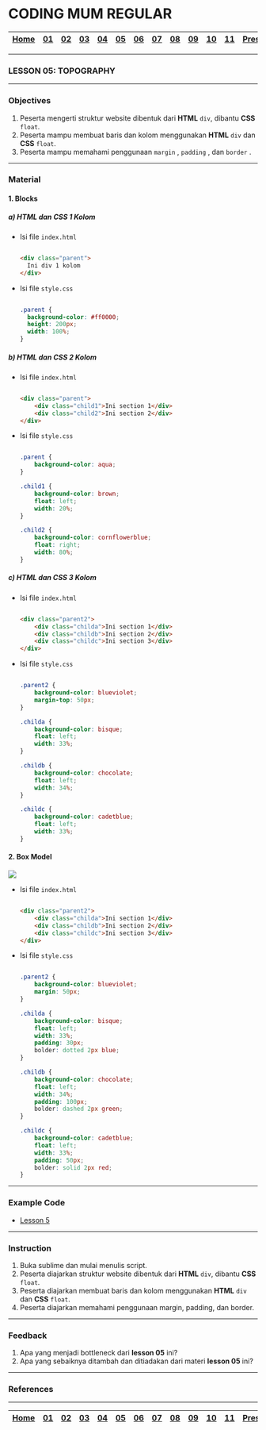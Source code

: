 # CODING MUM REGULAR

| [Home][0] | [01][1] | [02][2] | [03][3] | [04][4] | [05][5] | [06][6] | [07][7] | [08][8] | [09][9] | [10][10] | [11][11] | [Presentation][12] |
|:---------:|:-------:|:-------:|:-------:|:-------:|:-------:|:-------:|:-------:|:-------:|:-------:|:--------:|:--------:|:------------------:|

---

### LESSON 05: TOPOGRAPHY

---

### Objectives
1. Peserta mengerti struktur website dibentuk dari **HTML** `div`, dibantu **CSS** `float`.
2. Peserta mampu membuat baris dan kolom menggunakan **HTML** `div` dan **CSS** `float`.
2. Peserta mampu memahami penggunaan `margin` , `padding` , dan `border` .

---

### Material
#### 1. Blocks

##### a) HTML dan CSS 1 Kolom

* Isi file `index.html`

  ```html

  <div class="parent">
    Ini div 1 kolom
  </div>

  ```

* Isi file `style.css`

  ```css

  .parent {
    background-color: #ff0000;
    height: 200px;
    width: 100%;
  }

  ```

##### b) HTML dan CSS 2 Kolom

* Isi file `index.html`

  ```html

  <div class="parent">
      <div class="child1">Ini section 1</div>
      <div class="child2">Ini section 2</div>
  </div>

  ```

* Isi file `style.css`

  ```css

  .parent {
      background-color: aqua;
  }

  .child1 {
      background-color: brown;
      float: left;
      width: 20%;
  }

  .child2 {
      background-color: cornflowerblue;
      float: right;
      width: 80%;
  }

  ```

##### c) HTML dan CSS 3 Kolom

* Isi file `index.html`

  ```html

  <div class="parent2">
      <div class="childa">Ini section 1</div>
      <div class="childb">Ini section 2</div>
      <div class="childc">Ini section 3</div>
  </div>

  ```

* Isi file `style.css`

  ```css

  .parent2 {
      background-color: blueviolet;
      margin-top: 50px;
  }

  .childa {
      background-color: bisque;
      float: left;
      width: 33%;
  }

  .childb {
      background-color: chocolate;
      float: left;
      width: 34%;
  }

  .childc {
      background-color: cadetblue;
      float: left;
      width: 33%;
  }

  ```

#### 2. Box Model

<img src="https://stuyhsdesign.files.wordpress.com/2015/10/box-model.png">

* Isi file `index.html`

  ```html

  <div class="parent2">
      <div class="childa">Ini section 1</div>
      <div class="childb">Ini section 2</div>
      <div class="childc">Ini section 3</div>
  </div>

  ```

* Isi file `style.css`

  ```css

  .parent2 {
      background-color: blueviolet;
      margin: 50px;
  }

  .childa {
      background-color: bisque;
      float: left;
      width: 33%;
      padding: 30px;
      bolder: dotted 2px blue;
  }

  .childb {
      background-color: chocolate;
      float: left;
      width: 34%;
      padding: 100px;
      bolder: dashed 2px green;
  }

  .childc {
      background-color: cadetblue;
      float: left;
      width: 33%;
      padding: 50px;
      bolder: solid 2px red;
  }

  ```

---

### Example Code
* [Lesson 5](https://github.com/kollaeducation/coding-teen-example-code/tree/master/day-05)

---

### Instruction
1. Buka sublime dan mulai menulis script.
1. Peserta diajarkan struktur website dibentuk dari **HTML** `div`, dibantu **CSS** `float`.
2. Peserta diajarkan membuat baris dan kolom menggunakan **HTML** `div` dan **CSS** `float`.
2. Peserta diajarkan memahami penggunaan margin, padding, dan border.

---

### Feedback
1. Apa yang menjadi bottleneck dari **lesson 05** ini?
2. Apa yang sebaiknya ditambah dan ditiadakan dari materi **lesson 05** ini?

---

### References


---

| [Home][0] | [01][1] | [02][2] | [03][3] | [04][4] | [05][5] | [06][6] | [07][7] | [08][8] | [09][9] | [10][10] | [11][11] | [Presentation][12] |
|:---------:|:-------:|:-------:|:-------:|:-------:|:-------:|:-------:|:-------:|:-------:|:-------:|:--------:|:--------:|:------------------:|

[0]: README.md "Home"
[1]: lesson-01.md "Web Technology"
[2]: lesson-02.md "HTML & CSS"
[3]: lesson-03.md "Typography"
[4]: lesson-04.md "Form & Embed"
[5]: lesson-05.md "Topography"
[6]: lesson-06.md "Topography Advanced"
[7]: lesson-07.md "Framework"
[8]: lesson-08.md "Framework Advanced"
[9]: lesson-09.md "Personal Project"
[10]: lesson-10.md "Personal Project Consultation"
[11]: lesson-11.md "Domain, Hosting dan Github Pages"
[12]: lesson-12.md "Presentation"
